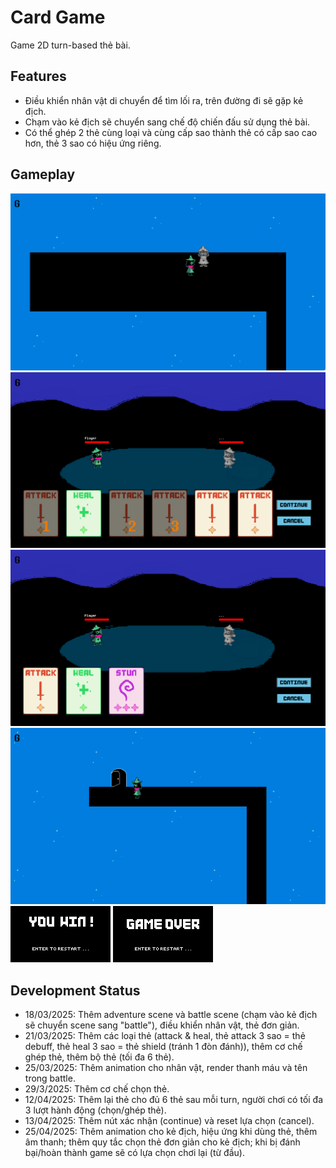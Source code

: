 # Card Game
Game 2D turn-based thẻ bài.
## Features
- Điều khiển nhân vật di chuyển để tìm lối ra, trên đường đi sẽ gặp kẻ địch.
- Chạm vào kẻ địch sẽ chuyển sang chế độ chiến đấu sử dụng thẻ bài.
- Có thể ghép 2 thẻ cùng loại và cùng cấp sao thành thẻ có cấp sao cao hơn, thẻ 3 sao có hiệu ứng riêng.
## Gameplay
![Di chuyển nhân vật (nhấn lên-xuống-trái-phải), khi chạm phải kẻ địch sẽ chuyển sang chế độ chiến đấu](demo_images/start.png)
![Nhân vật có 6 thẻ, có thể chọn/ghép thẻ (nhấn G để xem hướng dẫn), sau mỗi lượt chơi sẽ bổ sung thẻ mới vào những thẻ đã dùng](demo_images/battle.png)
![Ghép 2 thẻ có cùng loại và cấp sao thành thẻ có cấp sao cao hơn (tối đa 3)](demo_images/card_merging.png)
![Đi đến cánh cửa để hoàn thành trò chơi](demo_images/ending.png)
![Màn hình chiến thắng](demo_images/game_win.png)
![Màn hình thất bại khi nhân vật còn 0 HP](demo_images/game_over.png)
## Development Status
- 18/03/2025: Thêm adventure scene và battle scene (chạm vào kẻ địch sẽ chuyển scene sang "battle"), điều khiển nhân vật, thẻ đơn giản.
- 21/03/2025: Thêm các loại thẻ (attack & heal, thẻ attack 3 sao = thẻ debuff, thẻ heal 3 sao = thẻ shield (tránh 1 đòn đánh)), thêm cơ chế ghép thẻ, thêm bộ thẻ (tối đa 6 thẻ).
- 25/03/2025: Thêm animation cho nhân vật, render thanh máu và tên trong battle.
- 29/3/2025: Thêm cơ chế chọn thẻ.
- 12/04/2025: Thêm lại thẻ cho đủ 6 thẻ sau mỗi turn, người chơi có tối đa 3 lượt hành động (chọn/ghép thẻ).
- 13/04/2025: Thêm nút xác nhận (continue) và reset lựa chọn (cancel).
- 25/04/2025: Thêm animation cho kẻ địch, hiệu ứng khi dùng thẻ, thêm âm thanh; thêm quy tắc chọn thẻ đơn giản cho kẻ địch; khi bị đánh bại/hoàn thành game sẽ có lựa chọn chơi lại (từ đầu).
